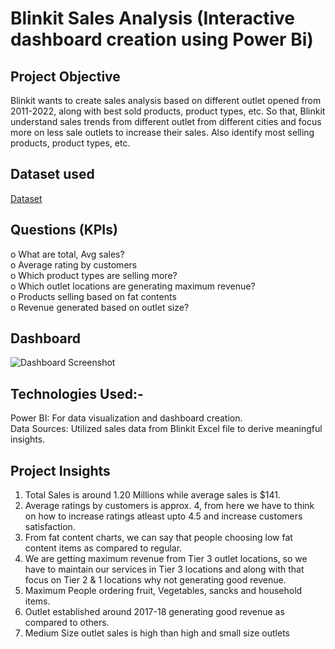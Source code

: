 # Blinkit Sales Analysis (Interactive dashboard creation using Power Bi)
## Project Objective
Blinkit wants to create sales analysis based on different outlet opened from 2011-2022, along with best sold products, product types, etc. So that, Blinkit understand sales trends from different outlet from different cities and focus more on less sale outlets to increase their sales. Also identify most selling products, product types, etc. 
## Dataset used
<a href="https://github.com/aniketedgaonkar/Blinkit_Sales_Analysis/blob/main/BlinkIT%20Grocery%20Data.xlsx">Dataset</a>
## Questions (KPIs)
o	What are total, Avg sales? <br>
o	Average rating by customers <br>
o	Which product types are selling more? <br>
o	Which outlet locations are generating maximum revenue? <br>
o	Products selling based on fat contents <br>
o	Revenue generated based on outlet size? <br>
## Dashboard
![Dashboard Screenshot](https://github.com/user-attachments/assets/2eb2a5cc-337d-4e96-9467-aa3a3f8f8b48)
## Technologies Used:-
Power BI: For data visualization and dashboard creation.<br>
Data Sources: Utilized sales data from Blinkit Excel file to derive meaningful insights.
## Project Insights 
1. Total Sales is around 1.20 Millions while average sales is $141.
2. Average ratings by customers is approx. 4, from here we have to think on how to increase ratings atleast upto 4.5 and increase customers satisfaction.
3. From fat content charts, we can say that people choosing low fat content items as compared to regular.
4. We are getting maximum revenue from Tier 3 outlet locations, so we have to maintain our services in Tier 3 locations and along with that focus on Tier 2 & 1 locations why not generating good revenue.
5. Maximum People ordering fruit, Vegetables, sancks and household items.
6. Outlet established around 2017-18 generating good revenue as compared to others.
7. Medium Size outlet sales is high than high and small size outlets
